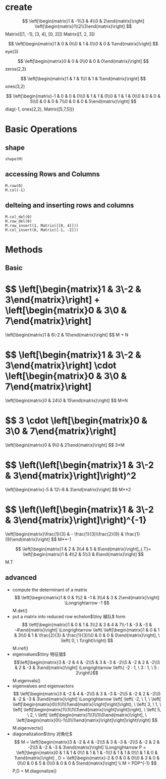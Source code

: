 # create
$$
\left[\begin{matrix}1 & -1\\3 & 4\\0 & 2\end{matrix}\right]
\left[\begin{matrix}1\\2\\3\end{matrix}\right]
$$
	Matrix([[1, -1], [3, 4], [0, 2]])
	Matrix([1, 2, 3])

$$
\left[\begin{matrix}1 & 0 & 0\\0 & 1 & 0\\0 & 0 & 1\end{matrix}\right]
$$
	eye(3)

$$
\left[\begin{matrix}0 & 0 & 0\\0 & 0 & 0\end{matrix}\right]
$$
	zeros(2,3)

$$
\left[\begin{matrix}1 & 1 & 1\\1 & 1 & 1\end{matrix}\right]
$$
	ones(3,2)

$$
\left[\begin{matrix}-1 & 0 & 0 & 0\\0 & 1 & 1 & 0\\0 & 1 & 1 & 0\\0 & 0 & 0 & 5\\0 & 0 & 0 & 7\\0 & 0 & 0 & 5\end{matrix}\right]
$$
	diag(-1, ones(2,2), Matrix([5,7,5]))

# Basic Operations
## shape
	shape(M)
## accessing Rows and Columns
	M.row(0)
	M.col(-1)
## delteing and inserting rows and columns
	M.col_del(0)
	M.row_del(0)
	M.row_insert(1, Matrix([[0, 4]]))
	M.col_insert(0, Matrix([-1, -2]))

# Methods
## Basic
$$
\left[\begin{matrix}1 & 3\\-2 & 3\end{matrix}\right]
+
\left[\begin{matrix}0 & 3\\0 & 7\end{matrix}\right]
=
\left[\begin{matrix}1 & 6\\-2 & 10\end{matrix}\right] 
$$
	M + N

$$
\left[\begin{matrix}1 & 3\\-2 & 3\end{matrix}\right]
\cdot
\left[\begin{matrix}0 & 3\\0 & 7\end{matrix}\right]
=
\left[\begin{matrix}0 & 24\\0 & 15\end{matrix}\right]
$$
	M*N

$$
3
\cdot
\left[\begin{matrix}0 & 3\\0 & 7\end{matrix}\right]
=
\left[\begin{matrix}0 & 9\\0 & 21\end{matrix}\right]
$$
	3*M

$$
\left(\left[\begin{matrix}1 & 3\\-2 & 3\end{matrix}\right]\right)^2
=
\left[\begin{matrix}-5 & 12\\-8 & 3\end{matrix}\right]
$$
	M**2

$$
\left(\left[\begin{matrix}1 & 3\\-2 & 3\end{matrix}\right]\right)^{-1}
=
\left[\begin{matrix}\frac{1}{3} & - \frac{1}{3}\\\frac{2}{9} & \frac{1}{9}\end{matrix}\right]
$$
M**-1

$$
\left[\begin{matrix}1 & 2 & 3\\4 & 5 & 6\end{matrix}\right]_{.T}=
\left[\begin{matrix}1 & 4\\2 & 5\\3 & 6\end{matrix}\right]
$$
M.T

## advanced
- compute the determinant of a matrix
$$
\left[\begin{matrix}1 & 0 & 1\\2 & -1 & 3\\4 & 3 & 2\end{matrix}\right] \Longrightarrow -1
$$
	M.det()
- put a matrix into reduced row echelon$\tiny 梯队$ form
$$
\left[\begin{matrix}1 & 0 & 1 & 3\\2 & 3 & 4 & 7\\-1 & -3 & -3 & -4\end{matrix}\right] \Longrightarrow \left( \left[\begin{matrix}1 & 0 & 1 & 3\\0 & 1 & \frac{2}{3} & \frac{1}{3}\\0 & 0 & 0 & 0\end{matrix}\right], \  \left( 0, \  1\right)\right)
$$
	M.rref()
- eigenvalues$\tiny 特征值$
$$\left[\begin{matrix}3 & -2 & 4 & -2\\5 & 3 & -3 & -2\\5 & -2 & 2 & -2\\5 & 2 & -3 & 3\end{matrix}\right] \Longrightarrow \left\{ -2 : 1, \  3 : 1, \  5 : 2\right\}$$
	M.eigenvals()
- eigenvalues and eigenvactors
$$
\left[\begin{matrix}3 & -2 & 4 & -2\\5 & 3 & -3 & -2\\5 & -2 & 2 & -2\\5 & -2 & -3 & 3\end{matrix}\right] \Longrightarrow \left[ \left( -2, \  1, \  \left[ \left[\begin{matrix}0\\1\\1\\1\end{matrix}\right]\right]\right), \  \left( 3, \  1, \  \left[ \left[\begin{matrix}1\\1\\1\\1\end{matrix}\right]\right]\right), \  \left( 5, \  2, \  \left[ \left[\begin{matrix}1\\1\\1\\0\end{matrix}\right], \  \left[\begin{matrix}0\\-1\\0\\1\end{matrix}\right]\right]\right)\right]
$$
	M.eigenvects()
- diagonalization$\tiny 对角化$
$$
M = \left[\begin{matrix}3 & -2 & 4 & -2\\5 & 3 & -3 & -2\\5 & -2 & 2 & -2\\5 & -2 & -3 & 3\end{matrix}\right] \Longrightarrow P =  \left[\begin{matrix}0 & 1 & 1 & 0\\1 & 1 & 1 & -1\\1 & 1 & 1 & 0\\1 & 1 & 0 & 1\end{matrix}\right] , D = \left[\begin{matrix}-2 & 0 & 0 & 0\\0 & 3 & 0 & 0\\0 & 0 & 5 & 0\\0 & 0 & 0 & 5\end{matrix}\right] \\
M = PDP^{-1}
$$
	P,D = M.diagonalize()